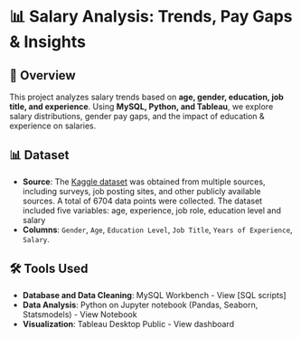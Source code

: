 # 📊 Salary Analysis: Trends, Pay Gaps & Insights

## 📌 Overview
This project analyzes salary trends based on **age, gender, education, job title, and experience**. Using **MySQL, Python, and Tableau**, we explore salary distributions, gender pay gaps, and the impact of education & experience on salaries.

## 📊 Dataset
- **Source**: The [Kaggle dataset](https://www.kaggle.com/datasets/mohithsairamreddy/salary-data) was obtained from multiple sources, including surveys, job posting sites, and other publicly available sources. A total of 6704 data points were collected. The dataset included five variables: age, experience, job role, education level and salary
- **Columns**: `Gender`, `Age`, `Education Level`, `Job Title`, `Years of Experience`, `Salary`.

## 🛠️ Tools Used
- **Database and Data Cleaning**: MySQL Workbench - View [SQL scripts]
- **Data Analysis**: Python on Jupyter notebook (Pandas, Seaborn, Statsmodels) - View Notebook
- **Visualization**: Tableau Desktop Public - View dashboard

